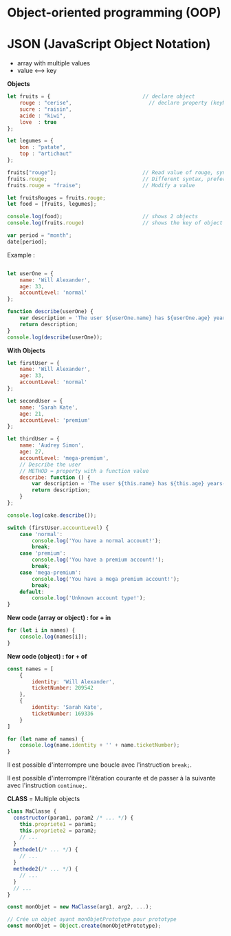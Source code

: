 # Object-oriented programming (OOP)
# JSON (JavaScript Object Notation)
- array with multiple values
- value <--> key

**Objects**
```javascript
let fruits = {                              // declare object
    rouge : "cerise",                         // declare property (keyName: anyValue)
    sucre : "raisin",
    acide : "kiwi",
    love  : true
};

let legumes = {
    bon : "patate",
    top : "artichaut"
};

fruits["rouge"];                            // Read value of rouge, syntax to use variables inside []
fruits.rouge;                               // Different syntax, prefered one
fruits.rouge = "fraise";                    // Modify a value

let fruitsRouges = fruits.rouge;
let food = [fruits, legumes];

console.log(food);                          // shows 2 objects
console.log(fruits.rouge)                   // shows the key of object
```

```js
var period = "month";
date[period];
```






Example :
```javascript

let userOne = {
    name: 'Will Alexander',
    age: 33,
    accountLevel: 'normal'
};

function describe(userOne) {
    var description = 'The user ${userOne.name} has ${userOne.age} years-old and a ${userOne.accountLevel} account';
    return description;
}
console.log(describe(userOne));
```


**With Objects**
```javascript
let firstUser = {
    name: 'Will Alexander',
    age: 33,
    accountLevel: 'normal'
};

let secondUser = {
    name: 'Sarah Kate',
    age: 21,
    accountLevel: 'premium'
};

let thirdUser = {
    name: 'Audrey Simon',
    age: 27,
    accountLevel: 'mega-premium',
    // Describe the user 
    // METHOD = property with a function value
    describe: function () {
        var description = 'The user ${this.name} has ${this.age} years-old and a ${this.accountLevel} account';
        return description;
    }
};

console.log(cake.describe());

switch (firstUser.accountLevel) {
    case 'normal':
        console.log('You have a normal account!');
        break;
    case 'premium':
        console.log('You have a premium account!');
        break;
    case 'mega-premium':
        console.log('You have a mega premium account!');
        break;
    default:
        console.log('Unknown account type!');
}
```




**New code (array or object) : for + in**
```javascript
for (let i in names) {
    console.log(names[i]);
}
```



**New code (object) : for + of**
```javascript
const names = [
    {
        identity: 'Will Alexander',
        ticketNumber: 209542
    },
    {
        identity: 'Sarah Kate',
        ticketNumber: 169336
    }
]

for (let name of names) {
    console.log(name.identity + '' + name.ticketNumber);
}
```

Il est possible d'interrompre une boucle avec l'instruction ``` break; ```.

Il est possible d'interrompre l'itération courante et de passer à la suivante avec l'instruction ``` continue; ```.












**CLASS** = Multiple objects
```javascript
class MaClasse {
  constructor(param1, param2 /* ... */) {
    this.propriete1 = param1;
    this.propriete2 = param2;
    // ...
  }
  methode1(/* ... */) {
    // ...
  }
  methode2(/* ... */) {
    // ...
  }
  // ...
}

const monObjet = new MaClasse(arg1, arg2, ...);

// Crée un objet ayant monObjetPrototype pour prototype
const monObjet = Object.create(monObjetPrototype);
```
